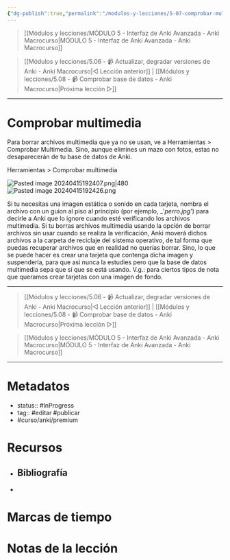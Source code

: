 ```yaml
---
{"dg-publish":true,"permalink":"/modulos-y-lecciones/5-07-comprobar-multimedia-anki-macrocurso/","noteIcon":"","updated":"2024-05-22T13:35:11.653+02:00"}
---
```



> [[Módulos y lecciones/MÓDULO 5 - Interfaz de Anki Avanzada - Anki Macrocurso\|MÓDULO 5 - Interfaz de Anki Avanzada - Anki Macrocurso]]

> [[Módulos y lecciones/5.06 - 📹 Actualizar, degradar versiones de Anki - Anki Macrocurso\|◁ Lección anterior]] | [[Módulos y lecciones/5.08 - 📹 Comprobar base de datos - Anki Macrocurso\|Próxima lección ▷]]

---

# Comprobar multimedia
Para borrar archivos multimedia que ya no se usan, ve a Herramientas > Comprobar Multimedia. Sino, aunque elimines un mazo con fotos, estas no desaparecerán de tu base de datos de Anki.

Herramientas > Comprobar multimedia

![Pasted image 20240415192407.png|480](/img/user/ANEXOS/Pasted%20image%2020240415192407.png) ![Pasted image 20240415192426.png](/img/user/ANEXOS/Pasted%20image%2020240415192426.png)

Si tu necesitas una imagen estática o sonido en cada tarjeta, nombra el archivo con un guion al piso al principio (por ejemplo, _'_perro.jpg_') para decirle a Anki que lo ignore cuando esté verificando los archivos multimedia. Si tu borras archivos multimedia usando la opción de borrar archivos sin usar cuando se realiza la verificación, Anki moverá dichos archivos a la carpeta de reciclaje del sistema operativo, de tal forma que puedas recuperar archivos que en realidad no querías borrar. Sino, lo que se puede hacer es crear una tarjeta que contenga dicha imagen y suspenderla, para que así nunca la estudies pero que la base de datos multimedia sepa que sí que se está usando. V.g.: para ciertos tipos de nota que queramos crear tarjetas con una imagen de fondo.

---

> [[Módulos y lecciones/5.06 - 📹 Actualizar, degradar versiones de Anki - Anki Macrocurso\|◁ Lección anterior]] | [[Módulos y lecciones/5.08 - 📹 Comprobar base de datos - Anki Macrocurso\|Próxima lección ▷]]

> [[Módulos y lecciones/MÓDULO 5 - Interfaz de Anki Avanzada - Anki Macrocurso\|MÓDULO 5 - Interfaz de Anki Avanzada - Anki Macrocurso]]

---
# Metadatos
- status:: #InProgress  
- tag:: #editar #publicar 
- #curso/anki/premium

# Recursos
- Bibliografía
	- 
- 

# Marcas de tiempo


# Notas de la lección
